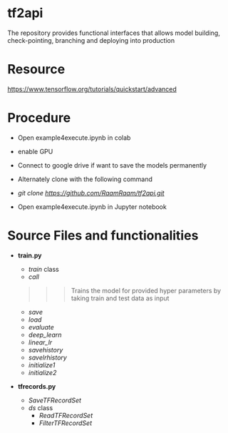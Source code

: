 # tf2api

The repository provides functional interfaces that allows model building, check-pointing, branching and deploying into production


# Resource

https://www.tensorflow.org/tutorials/quickstart/advanced

# Procedure

* Open example4execute.ipynb in colab
* enable GPU
* Connect to google drive if want to save the models permanently

* Alternately clone with the following command
* _git clone https://github.com/RaamRaam/tf2api.git_
* Open example4execute.ipynb in Jupyter notebook

# Source Files and functionalities
* __train.py__
  * _train_ class
  * _call_
   >>> Trains the model for provided hyper parameters by taking train and test data as input
  * _save_
  * _load_
  * _evaluate_
  * *_deep_learn_*
  * *_linear_lr_*
  * *_savehistory_*
  * *_savelrhistory_*
  * *_initialize1_*
  * *_initialize2_*
  
* __tfrecords.py__
  * _SaveTFRecordSet_
  * _ds_ class
    * _ReadTFRecordSet_
    * _FilterTFRecordSet_
